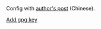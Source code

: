 
Config with [author's post](https://viflythink.com/Use_GitHubActions_to_build_AUR/) (Chinese).

[Add gpg key](./gpgkey/add-gpgkey.md)